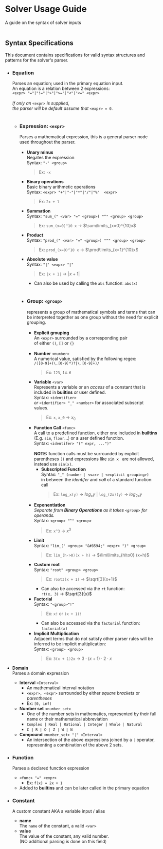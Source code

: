 # Solver Usage Guide<br>
A guide on the syntax of solver inputs<br>
<br>
## Syntax Specifications<br>
This document contains specifications for valid syntax structures and patterns for the solver's parser.<br>
- ### Equation
	Parses an equation; used in the primary equation input.<br>
	An equation is a relation between 2 expressions:<br>
	`<expr> "="|"!="|">"|">="|"<"|"<=" <expr>`<br><br>
	*If only an* `<expr>` *is supplied,*<br>
	*the parser will be default assume that* `<expr> = 0`.<br><br>
	- ### Expression: `<expr>`<br>
		Parses a mathematical expression, this is a general parser node<br>
		used throughout the parser.<br><br>
		- **Unary minus**<br>
			Negates the expression<br>
			Syntax: `"-" <group>`<br>
			> Ex: `-x`<br>
		- **Binary operations**<br>
			Basic binary arithmetic operations <br>
			Syntax: `<expr> "+"|"-"|"*"|"/"|"%"  <expr>` <br>
			> Ex: `2x + 1`<br>
		- **Summation**<br>
			Syntax: `"sum_(" <var> "=" <group>) "^" <group> <group>` <br>
			> Ex: `sum_(x=0)^10 x` &#8594; $\sum\limits_{x=0}^{10}x$<br>
		- **Product**<br>
			Syntax: `"prod_(" <var> "=" <group>) "^" <group> <group>` <br>
			> Ex: `prod_(x=0)^10 x` &#8594; $\prod\limits_{x=1}^{10}x$<br>
		- **Absolute value**<br>
			Syntax: `"|" <expr> "|"`<br>
			> Ex: `|x + 1|` &#8594; $|x + 1|$<br>
			- Can also be used by calling the `abs` function: `abs(x)`<br><br>
		- ### Group: `<group>`<br>
			represents a group of mathematical symbols and terms that can be interpreted together as one group without the need for explicit grouping.<br><br>
			- **Explicit grouping**<br>
				An `<expr>` surrounded by a corresponding pair<br>
				of either `()`, `[]` or `{}`<br><br>
			- **Number** `<number>`<br>
				A numerical value, satisfied by the following regex:<br>
				`/([0-9]+(\.[0-9]*)?|\.[0-9]+)/`<br>
				> Ex: `123`, `14.6`<br>
			- **Variable** `<var>`<br>
				Represents a variable or an *access* of a constant that is included in **builtins** or user defined.<br>
				Syntax: `<identifier>`<br>
				*or* `<identifier> "_" <number>` for associated subscript values.<br>
				> Ex: `x`, `x_0` &#8594; $x_0$<br>
			- **Function Call** `<func>`<br>
			A call to a predefined function, either one included in **builtins** (E.g. `sin`, `floor`...) or a user defined function.<br>
				Syntax: `<identifer> "(" expr, ...")"`<br>
				<br>
				**NOTE:** function calls must be surrounded by explicit parentheses `()` and expressions like `sin x ` are not allowed, instead use `sin(x)`.<br>
				- **Subscripted Function**<br>
                    Syntax: `"_" (number | <var> | <explicit grouping>)`<br>
                    in between the *identifer* and *call* of a standard function call<br>
                    > Ex: `log_x(y)` &#8594; $log_xy$ | `log_(2x)(y)` &#8594; $log_{2x }y$<br>
			- **Exponentiation**<br>
                *Separate from **Binary Operations** as it takes `<group>` for operands.*<br>
                Syntax: `<group> "^" <group>`<br>
                > Ex: `x^3` &#8594; $x^3$<br>
			- **Limit**<br>
                Syntax: `"lim_(" <group> "&#8594;" <expr> ")" <group>`<br>
                > Ex: `lim_(h->0)(x + h)` &#8594; $\lim\limits_{h\to0} (x+h)$<br>
			- **Custom root**<br>
                Syntax: `"root" <group> <group>`<br>
                > Ex: `root3(x + 1)` &#8594; $\sqrt[3]{x+1}$<br>
                - Can also be accessed via the `rt` function:<br>
                `rt(x, 3)` &#8594; $\sqrt[3]{x}$<br>
			- **Factorial**<br>
			    Syntax: `"<group>"!"`<br>
                > Ex: `x!` or `(x + 1)!`<br>
                - Can also be accessed via the `factorial` function: `factorial(x)`<br>
			- **Implicit Multiplication** <br>
                Adjacent terms that do not satisfy other parser rules will be inferred to be implicit multiplication:<br>
                Syntax: `<group> <group>`<br>
                > Ex: `3(x + 1)2x` &#8594; $3\cdot\left(x + 1\right)\cdot2\cdot x$<br>

- **Domain**<br>
	Parses a domain expression<br>
	- **Interval** `<Interval>`<br>
		- An mathematical interval notation<br>
		- `<expr>, <expr>` surrounded by either *square brackets* or *parentheses*<br>
		- Ex: `[0, inf)`<br>
	- **Number set** `<number_set>`<br>
		- One of the number sets in mathematics, represented by their full name or their mathematical abbreviation<br>
		- `Complex | Real | Rational | Integer | Whole | Natural`<br>
		- `C | R | Q | Z | W | N`<br>
	- **Compound** `<number_set> "|" <Interval>`<br>
		- An intersection of the above expressions joined by a `|` operator, representing a combination of the above 2 sets.<br>
- ### Function
	Parses a declared function expression<br>
	- `<func> "=" <expr>`<br>
		- Ex: `f(x) = 2x + 1`<br>
	- Added to **builtins** and can be later called in the primary equation<br>
- ### Constant
	A custom constant AKA a variable input / alias<br>
	- **name**<br>
	The `name` of the constant, a valid `<var>`<br>
	- **value**<br>
	The value of the constant, any valid number.<br>
	(NO additional parsing is done on this field)
